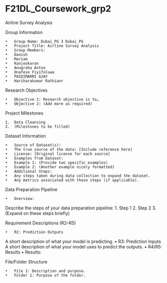 # F21DL_Coursework_grp2
Airline Survey Analysis

Group Information

	•	Group Name: Dubai_PG 3 Dubai_PG
	•	Project Title: Airline Survey Analysis
	•	Group Members:
	•	Danish
	•	Mariam
	•	Kanjookaran
	•	Anugraha Antoo
	•	Onafeso Fiyifoluwa
	•	PAIDIMARRI AJAY
	•	Hariharakumar Rathianr

Research Objectives

	•	Objective 1: Research objective is to…
	•	Objective 2: (Add more as required)

Project Milestones

	1.	Data Cleansing
	2.	(Milestones to be filled)

Dataset Information

	•	Source of Dataset(s):
	•	The true source of the data: [Include reference here]
	•	License: [Original license for each source]
	•	Examples from Dataset:
	•	Example 1: (Provide two specific examples)
	•	Example 2: (Another example nicely formatted)
	•	Additional Steps:
	•	Any steps taken during data collection to expand the dataset.
	•	Any metrics associated with these steps (if applicable).

Data Preparation Pipeline

	•	Overview:
Describe the steps of your data preparation pipeline:
	1.	Step 1
	2.	Step 2
	3.	(Expand on these steps briefly)

Requirement Descriptions (R2–R5)

	•	R2: Prediction Outputs
A short description of what your model is predicting.
	•	R3: Prediction Inputs
A short description of what your model uses to predict the outputs.
	•	R4/R5: Results
	•	Results:

File/Folder Structure

	•	File 1: Description and purpose.
	•	Folder 1: Purpose of the folder.


 
